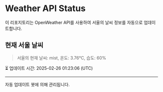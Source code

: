 
# Weather API Status

이 리포지토리는 OpenWeather API를 사용하여 서울의 날씨 정보를 자동으로 업데이트합니다.

## 현재 서울 날씨
> 서울의 현재 날씨: mist, 온도: 3.76°C, 습도: 60%

⏳ 업데이트 시간: 2025-02-26 01:23:06 (UTC)

---
자동 업데이트 봇에 의해 관리됩니다.

